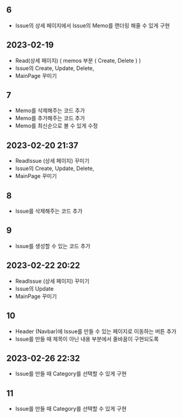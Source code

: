 ## 6

- Issue의 상세 페이지에서 Issue의 Memo를 랜더링 해줄 수 있게 구현

## 2023-02-19

- Read(상세 페이지) ( memos 부분 ( Create, Delete ) )
- Issue의 Create, Update, Delete,
- MainPage 꾸미기

## 7

- Memo를 삭제해주는 코드 추가
- Memo를 추가해주는 코드 추가
- Memo를 최신순으로 볼 수 있게 수정

## 2023-02-20 21:37

- ReadIssue (상세 페이지) 꾸미기
- Issue의 Create, Update, Delete,
- MainPage 꾸미기

## 8

- Issue를 삭제해주는 코드 추가

## 9

- Issue를 생성할 수 있는 코드 추가

## 2023-02-22 20:22

- ReadIssue (상세 페이지) 꾸미기
- Issue의 Update
- MainPage 꾸미기

## 10

- Header (Navbar)에 Issue를 만들 수 있는 페이지로 이동하는 버튼 추가
- Issue를 만들 때 제목이 아닌 내용 부분에서 줄바꿈이 구현되도록

## 2023-02-26 22:32

- Issue를 만들 때 Category를 선택할 수 있게 구현

## 11

- Issue를 만들 때 Category를 선택할 수 있게 구현
